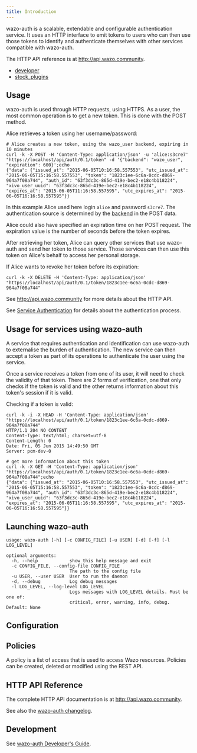 ```yaml
---
title: Introduction
---
```


wazo-auth is a scalable, extendable and configurable authentication service. It uses an HTTP
interface to emit tokens to users who can then use those tokens to identify and authenticate
themselves with other services compatible with wazo-auth.

The HTTP API reference is at <http://api.wazo.community>.

- [developer](/uc-doc/system/wazo-auth/developer)
- [stock_plugins](/uc-doc/system/wazo-auth/stock_plugins)

## Usage

wazo-auth is used through HTTP requests, using HTTPS. As a user, the most common operation is to get
a new token. This is done with the POST method.

Alice retrieves a token using her username/password:

```shell
# Alice creates a new token, using the wazo_user backend, expiring in 10 minutes
curl -k -X POST -H 'Content-Type: application/json' -u 'alice:s3cre7' "https://localhost/api/auth/0.1/token" -d '{"backend": "wazo_user", "expiration": 600}';echo
{"data": {"issued_at": "2015-06-05T10:16:58.557553", "utc_issued_at": "2015-06-05T15:16:58.557553", "token": "1823c1ee-6c6a-0cdc-d869-964a7f08a744", "auth_id": "63f3dc3c-865d-419e-bec2-e18c4b118224", "xivo_user_uuid": "63f3dc3c-865d-419e-bec2-e18c4b118224", "expires_at": "2015-06-05T11:16:58.557595", "utc_expires_at": "2015-06-05T16:16:58.557595"}}
```

In this example Alice used here login `alice` and password `s3cre7`. The authentication source is
determined by the [backend](/uc-doc/system/wazo-auth/stock_plugins) in the POST data.

Alice could also have specified an expiration time on her POST request. The expiration value is the
number of seconds before the token expires.

After retrieving her token, Alice can query other services that use wazo-auth and send her token to
those service. Those services can then use this token on Alice's behalf to access her personal
storage.

If Alice wants to revoke her token before its expiration:

```shell
curl -k -X DELETE -H 'Content-Type: application/json' "https://localhost/api/auth/0.1/token/1823c1ee-6c6a-0cdc-d869-964a7f08a744"
```

See <http://api.wazo.community> for more details about the HTTP API.

See [Service Authentication](/uc-doc/system/service_authentication) for details about the
authentication process.

## Usage for services using wazo-auth

A service that requires authentication and identification can use wazo-auth to externalise the
burden of authentication. The new service can then accept a token as part of its operations to
authenticate the user using the service.

Once a service receives a token from one of its user, it will need to check the validity of that
token. There are 2 forms of verification, one that only checks if the token is valid and the other
returns information about this token's session if it is valid.

Checking if a token is valid:

```shell
curl -k -i -X HEAD -H 'Content-Type: application/json' "https://localhost/api/auth/0.1/token/1823c1ee-6c6a-0cdc-d869-964a7f08a744"
HTTP/1.1 204 NO CONTENT
Content-Type: text/html; charset=utf-8
Content-Length: 0
Date: Fri, 05 Jun 2015 14:49:50 GMT
Server: pcm-dev-0

# get more information about this token
curl -k -X GET -H 'Content-Type: application/json' "https://localhost/api/auth/0.1/token/1823c1ee-6c6a-0cdc-d869-964a7f08a744";echo
{"data": {"issued_at": "2015-06-05T10:16:58.557553", "utc_issued_at": "2015-06-05T15:16:58.557553", "token": "1823c1ee-6c6a-0cdc-d869-964a7f08a744", "auth_id": "63f3dc3c-865d-419e-bec2-e18c4b118224", "xivo_user_uuid": "63f3dc3c-865d-419e-bec2-e18c4b118224", "expires_at": "2015-06-05T11:16:58.557595", "utc_expires_at": "2015-06-05T16:16:58.557595"}}
```

## Launching wazo-auth

```ascii
usage: wazo-auth [-h] [-c CONFIG_FILE] [-u USER] [-d] [-f] [-l LOG_LEVEL]

optional arguments:
  -h, --help            show this help message and exit
  -c CONFIG_FILE, --config-file CONFIG_FILE
                        The path to the config file
  -u USER, --user USER  User to run the daemon
  -d, --debug           Log debug messages
  -l LOG_LEVEL, --log-level LOG_LEVEL
                        Logs messages with LOG_LEVEL details. Must be one of:
                        critical, error, warning, info, debug. Default: None
```

## Configuration

## Policies

A policy is a list of access that is used to access Wazo resources. Policies can be created, deleted
or modified using the REST API.

## HTTP API Reference

The complete HTTP API documentation is at <http://api.wazo.community>.

See also the [wazo-auth changelog](/uc-doc/api_sdk/rest_api/changelog).

## Development

See [wazo-auth Developer's Guide](/uc-doc/system/wazo-auth/developer).
